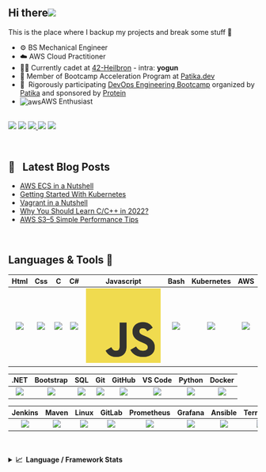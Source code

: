 
## Hi there<img src="https://media.giphy.com/media/hvRJCLFzcasrR4ia7z/giphy.gif" width="5%">


This is the place where I backup my projects and break some stuff :rofl:
- ⚙️&nbsp;BS Mechanical Engineer
- ☁️&nbsp;AWS Cloud Practitioner
- 👨‍💻&nbsp;Currently cadet at <a target="_blank" href="https://www.42heilbronn.de/en/">42-Heilbron</a> - intra: <b>yogun</b>
- 🚀&nbsp;Member of Bootcamp Acceleration Program at <a target="_blank" href="https://www.patika.dev">Patika.dev</a>
- 🌱 &nbsp;Rigorously participating [DevOps Engineering Bootcamp](https://www.patika.dev/bootcamp/protein-devops-engineer-bootcamp) organized by [Patika](https://www.patika.dev) and sponsored by [Protein](https://protein.tech)
- <img align="absmiddle" src="https://emoji.gg/assets/emoji/8708-aws.png" width="64px" height="32px" alt="aws"></a>AWS Enthusiast </br></br>



<p>

  <a target="_blank" href="https://www.hackerrank.com/ayogun"><img src="https://img.shields.io/badge/-Hackerrank-2EC866?style=for-the-badge&logo=HackerRank&logoColor=white"></a>
  <a target="_blank" href="https://medium.com/@ayogun"><img src="https://img.shields.io/badge/Medium-12100E?style=for-the-badge&logo=medium&logoColor=white"></a>
  <a target="_blank" href="https://www.linkedin.com/in/yigitaliogun/"><img src="https://img.shields.io/badge/LinkedIn-0077B5?style=for-the-badge&logo=linkedin&logoColor=white">   </a>
 <a target="_blank" href="mailto:yigitogun@gmail.com"><img src="https://img.shields.io/badge/Gmail-D14836?style=for-the-badge&logo=gmail&logoColor=white"></a>
   <a target="_blank" href="https://twitter.com/otigiy"><img src="https://img.shields.io/badge/Twitter-1DA1F2?style=for-the-badge&logo=twitter&logoColor=white"></a>
  </p>
</br>

## 📕 &nbsp; **Latest Blog Posts**

<!-- BLOG-POST-LIST:START -->
- [AWS ECS in a Nutshell](https://medium.com/@ayogun/aws-ecs-in-a-nutshell-1602a852fbc7?source=rss-eda7d7339636------2)
- [Getting Started With Kubernetes](https://medium.com/@ayogun/getting-started-with-kubernetes-3146ff7df975?source=rss-eda7d7339636------2)
- [Vagrant in a Nutshell](https://medium.com/@ayogun/vagrant-in-a-nutshell-27efdf0dba2a?source=rss-eda7d7339636------2)
- [Why You Should Learn C/C++ in 2022?](https://medium.com/@ayogun/why-you-should-learn-c-c-in-2022-abd3e7680d3?source=rss-eda7d7339636------2)
- [AWS S3–5 Simple Performance Tips](https://medium.com/@ayogun/aws-s3-six-performance-tips-d34a8a64ea8d?source=rss-eda7d7339636------2)
<!-- BLOG-POST-LIST:END -->

</br>



  ## Languages & Tools 💪



|Html|Css|C|C#|Javascript|Bash|Kubernetes| AWS 
|:-:|:-:|:-:|:-:|:-:|:-:|:-:|:-:|
|<img style="width: 100px" src="https://media.giphy.com/media/QssGEmpkyEOhBCb7e1/giphy.gif">|<img style="width: 50px" src="https://media.giphy.com/media/CEHtFH3rJ6xdhBUKIT/giphy.gif">|<img style="width: 300px" src="https://upload.wikimedia.org/wikipedia/commons/thumb/1/18/C_Programming_Language.svg/1200px-C_Programming_Language.svg.png">|<img style="width: 300px" src="https://seeklogo.com/images/C/c-sharp-c-logo-02F17714BA-seeklogo.com.png">|<img style="width: 300px" src="https://raw.githubusercontent.com/voodootikigod/logo.js/master/js.png">|<img style="width: 300px" src="https://upload.wikimedia.org/wikipedia/commons/thumb/4/4b/Bash_Logo_Colored.svg/1200px-Bash_Logo_Colored.svg.png">|<img style="width: 100px" src="https://upload.wikimedia.org/wikipedia/commons/thumb/3/39/Kubernetes_logo_without_workmark.svg/1200px-Kubernetes_logo_without_workmark.svg.png">|<img style="width: 600px" src="https://d1muf25xaso8hp.cloudfront.net/https%3A%2F%2Fs3.amazonaws.com%2Fappforest_uf%2Ff1626431185579x696909144901865600%2F%25231-AWS-File-uploader-Any-size%25281%2529.gif?w=&h=&auto=compress&dpr=1&fit=max">

|.NET|Bootstrap|SQL|Git|GitHub|VS Code|Python|Docker
|:-:|:-:|:-:|:-:|:-:|:-:|:-:|:-:|
|<img style="width: 400px" src="https://upload.wikimedia.org/wikipedia/commons/thumb/e/ee/.NET_Core_Logo.svg/1024px-.NET_Core_Logo.svg.png">|<img style="width: 100px" src="https://media2.giphy.com/media/Sr8xDpMwVKOHUWDVRD/giphy.gif?cid=6c09b9521b8r2almq2m8f5noc396mgddyom161xj91bbsf0l&rid=giphy.gif&ct=s">|<img style="width: 100px" src="https://media1.giphy.com/media/EK5nB6wQKKN86j7GWx/giphy.gif?cid=790b76113fd65a9386daf6b2bd86487884627fdfdf1a597a&rid=giphy.gif&ct=s">|<img style="width: 100px" src="https://media.giphy.com/media/kH1DBkPNyZPOk0BxrM/giphy.gif">|<img style="width: 100px" src="https://media.giphy.com/media/KzJkzjggfGN5Py6nkT/giphy.gif">|<img style="width: 100px" src="https://media.giphy.com/media/IdyAQJVN2kVPNUrojM/giphy.gif">|<img style="width: 100px" src="https://media.giphy.com/media/KAq5w47R9rmTuvWOWa/giphy.gif">|<img style="width: 100px" src="https://i2.wp.com/foxutech.com/wp-content/uploads/2017/03/docker-images-on-local-disk.gif?fit=900%2C600&ssl=1">


|Jenkins|Maven|Linux|GitLab|Prometheus|Grafana|Ansible|Terraform
|:-:|:-:|:-:|:-:|:-:|:-:|:-:|:-:|
|<img style="width: 100px" src="https://upload.wikimedia.org/wikipedia/commons/thumb/e/e9/Jenkins_logo.svg/1200px-Jenkins_logo.svg.png">|<img style="width: 100px" src="https://maven.apache.org/images/maven-logo-white-on-black.png">|<img style="width: 100px" src="https://upload.wikimedia.org/wikipedia/commons/thumb/3/35/Tux.svg/640px-Tux.svg.png">|<img style="width: 100px" src="https://cdn.icon-icons.com/icons2/2415/PNG/512/gitlab_original_logo_icon_146503.png">|<img style="width: 100px" src="https://upload.wikimedia.org/wikipedia/commons/thumb/3/38/Prometheus_software_logo.svg/1200px-Prometheus_software_logo.svg.png">|<img style="width: 100px" src="https://projects.task.gda.pl/uploads/-/system/project/avatar/321/grafana_logo.png">|<img style="width: 100px" src="https://upload.wikimedia.org/wikipedia/commons/thumb/2/24/Ansible_logo.svg/1664px-Ansible_logo.svg.png">|<img style="width: 100px" src="https://digital.ai/sites/default/files/pictures/styles/maxwidth_300/public/pt_logos/hashicorp-terraform.png?itok=V4FTAS7g">


</details>

  <br/>
  <br/>

<details>
  ## <summary><b>📈&nbsp;&nbsp;Language&nbsp;/&nbsp;Framework Stats</b></summary>
  <br/>
  <img src='https://cr-skills-chart-widget.azurewebsites.net/api/api?username=byaliego'>
  </details>
 


